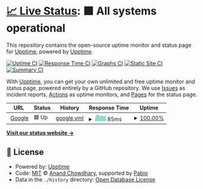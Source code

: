 # [📈 Live Status](https://upptime.github.io/upptime): <!--live status--> **🟩 All systems operational**

This repository contains the open-source uptime monitor and status page for [Upptime](https://upptime.js.org), powered by [Upptime](https://github.com/upptime/upptime).

[![Uptime CI](https://github.com/Mihir-Fluxbyte/google-upptime/workflows/Uptime%20CI/badge.svg)](https://github.com/Mihir-Fluxbyte/google-upptime/actions?query=workflow%3A%22Uptime+CI%22)
[![Response Time CI](https://github.com/Mihir-Fluxbyte/google-upptime/workflows/Response%20Time%20CI/badge.svg)](https://github.com/Mihir-Fluxbyte/google-upptime/actions?query=workflow%3A%22Response+Time+CI%22)
[![Graphs CI](https://github.com/Mihir-Fluxbyte/google-upptime/workflows/Graphs%20CI/badge.svg)](https://github.com/Mihir-Fluxbyte/google-upptime/actions?query=workflow%3A%22Graphs+CI%22)
[![Static Site CI](https://github.com/Mihir-Fluxbyte/google-upptime/workflows/Static%20Site%20CI/badge.svg)](https://github.com/Mihir-Fluxbyte/google-upptime/actions?query=workflow%3A%22Static+Site+CI%22)
[![Summary CI](https://github.com/Mihir-Fluxbyte/google-upptime/workflows/Summary%20CI/badge.svg)](https://github.com/Mihir-Fluxbyte/google-upptime/actions?query=workflow%3A%22Summary+CI%22)

With [Upptime](https://upptime.js.org), you can get your own unlimited and free uptime monitor and status page, powered entirely by a GitHub repository. We use [Issues](https://github.com/upptime/upptime/issues) as incident reports, [Actions](https://github.com/Mihir-Fluxbyte/google-upptime/actions) as uptime monitors, and [Pages](https://upptime.github.io/upptime) for the status page.

<!--start: status pages-->
<!-- This summary is generated by Upptime (https://github.com/upptime/upptime) -->
<!-- Do not edit this manually, your changes will be overwritten -->
<!-- prettier-ignore -->
| URL | Status | History | Response Time | Uptime |
| --- | ------ | ------- | ------------- | ------ |
| <img alt="" src="https://icons.duckduckgo.com/ip3/www.google.com.ico" height="13"> [Google](https://www.google.com) | 🟩 Up | [google.yml](https://github.com/Mihir-Fluxbyte/google-upptime/commits/HEAD/history/google.yml) | <details><summary><img alt="Response time graph" src="./graphs/google/response-time-week.png" height="20"> 85ms</summary><br><a href="https://Mihir-Fluxbyte.github.io/google-upptime/history/google"><img alt="Response time 85" src="https://img.shields.io/endpoint?url=https%3A%2F%2Fraw.githubusercontent.com%2FMihir-Fluxbyte%2Fgoogle-upptime%2FHEAD%2Fapi%2Fgoogle%2Fresponse-time.json"></a><br><a href="https://Mihir-Fluxbyte.github.io/google-upptime/history/google"><img alt="24-hour response time 87" src="https://img.shields.io/endpoint?url=https%3A%2F%2Fraw.githubusercontent.com%2FMihir-Fluxbyte%2Fgoogle-upptime%2FHEAD%2Fapi%2Fgoogle%2Fresponse-time-day.json"></a><br><a href="https://Mihir-Fluxbyte.github.io/google-upptime/history/google"><img alt="7-day response time 85" src="https://img.shields.io/endpoint?url=https%3A%2F%2Fraw.githubusercontent.com%2FMihir-Fluxbyte%2Fgoogle-upptime%2FHEAD%2Fapi%2Fgoogle%2Fresponse-time-week.json"></a><br><a href="https://Mihir-Fluxbyte.github.io/google-upptime/history/google"><img alt="30-day response time 85" src="https://img.shields.io/endpoint?url=https%3A%2F%2Fraw.githubusercontent.com%2FMihir-Fluxbyte%2Fgoogle-upptime%2FHEAD%2Fapi%2Fgoogle%2Fresponse-time-month.json"></a><br><a href="https://Mihir-Fluxbyte.github.io/google-upptime/history/google"><img alt="1-year response time 85" src="https://img.shields.io/endpoint?url=https%3A%2F%2Fraw.githubusercontent.com%2FMihir-Fluxbyte%2Fgoogle-upptime%2FHEAD%2Fapi%2Fgoogle%2Fresponse-time-year.json"></a></details> | <details><summary><a href="https://Mihir-Fluxbyte.github.io/google-upptime/history/google">100.00%</a></summary><a href="https://Mihir-Fluxbyte.github.io/google-upptime/history/google"><img alt="All-time uptime 100.00%" src="https://img.shields.io/endpoint?url=https%3A%2F%2Fraw.githubusercontent.com%2FMihir-Fluxbyte%2Fgoogle-upptime%2FHEAD%2Fapi%2Fgoogle%2Fuptime.json"></a><br><a href="https://Mihir-Fluxbyte.github.io/google-upptime/history/google"><img alt="24-hour uptime 100.00%" src="https://img.shields.io/endpoint?url=https%3A%2F%2Fraw.githubusercontent.com%2FMihir-Fluxbyte%2Fgoogle-upptime%2FHEAD%2Fapi%2Fgoogle%2Fuptime-day.json"></a><br><a href="https://Mihir-Fluxbyte.github.io/google-upptime/history/google"><img alt="7-day uptime 100.00%" src="https://img.shields.io/endpoint?url=https%3A%2F%2Fraw.githubusercontent.com%2FMihir-Fluxbyte%2Fgoogle-upptime%2FHEAD%2Fapi%2Fgoogle%2Fuptime-week.json"></a><br><a href="https://Mihir-Fluxbyte.github.io/google-upptime/history/google"><img alt="30-day uptime 100.00%" src="https://img.shields.io/endpoint?url=https%3A%2F%2Fraw.githubusercontent.com%2FMihir-Fluxbyte%2Fgoogle-upptime%2FHEAD%2Fapi%2Fgoogle%2Fuptime-month.json"></a><br><a href="https://Mihir-Fluxbyte.github.io/google-upptime/history/google"><img alt="1-year uptime 100.00%" src="https://img.shields.io/endpoint?url=https%3A%2F%2Fraw.githubusercontent.com%2FMihir-Fluxbyte%2Fgoogle-upptime%2FHEAD%2Fapi%2Fgoogle%2Fuptime-year.json"></a></details>

<!--end: status pages-->

[**Visit our status website →**](https://upptime.github.io/upptime)

## 📄 License

- Powered by: [Upptime](https://github.com/upptime/upptime)
- Code: [MIT](./LICENSE) © [Anand Chowdhary](https://anandchowdhary.com), supported by [Pabio](https://pabio.com)
- Data in the `./history` directory: [Open Database License](https://opendatacommons.org/licenses/odbl/1-0/)
